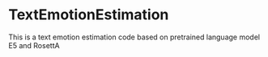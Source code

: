 # TextEmotionEstimation
This is a text emotion estimation code based on pretrained language model E5 and RosettA
